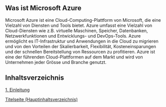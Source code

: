## Was ist Microsoft Azure

Microsoft Azure ist eine Cloud-Computing-Plattform von Microsoft, die eine Vielzahl von Diensten und Tools bietet.
Azure umfasst eine Vielzahl von Cloud-Diensten wie z.B. virtuelle Maschinen, Speicher, Datenbanken, Netzwerkfunktionen und Entwicklungs- und DevOps-Tools. Azure ermöglicht es IT-Infrastruktur und Anwendungen in die Cloud zu migrieren und von den Vorteilen der Skalierbarkeit, Flexibilität, Kosteneinsparungen und der schnellen Bereitstellung von Ressourcen zu profitieren. Azure ist eine der führenden Cloud-Plattformen auf dem Markt und wird von Unternehmen jeder Grösse und Branche genutzt.

## Inhaltsverzeichnis

[1. Einleitung](./README.md)

[Titelseite (Hauptinhaltsverzeichnis)](../README.md)